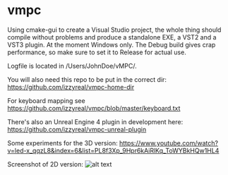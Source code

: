 # vmpc

Using cmake-gui to create a Visual Studio project, the whole thing should compile without problems and produce a standalone EXE, a VST2 and a VST3 plugin. At the moment Windows only. The Debug build gives crap performance, so make sure to set it to Release for actual use.

Logfile is located in /Users/JohnDoe/vMPC/.

You will also need this repo to be put in the correct dir:
https://github.com/izzyreal/vmpc-home-dir

For keyboard mapping see https://github.com/izzyreal/vmpc/blob/master/keyboard.txt

There's also an Unreal Engine 4 plugin in development here:
https://github.com/izzyreal/vmpc-unreal-plugin

Some experiments for the 3D version:
https://www.youtube.com/watch?v=led-x_qqzL8&index=6&list=PL8f3Xp_9Hpr6kAiRlKq_ToWYBkHQw1HL4

Screenshot of 2D version:
![alt text](https://i.imgur.com/42mrtk3.jpg)
